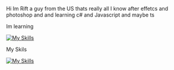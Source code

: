 Hi Im Rift a guy from the US thats really all I know after effetcs and photoshop and and learning c# and Javascript and maybe ts

 

Im learning


[![My Skills](https://skillicons.dev/icons?i=js,cs,ts,figma&theme=light)](https://skillicons.dev)


My Skils 


[![My Skills](https://skillicons.dev/icons?i=ps,ae,pr,figma&theme=light)](https://skillicons.dev)




